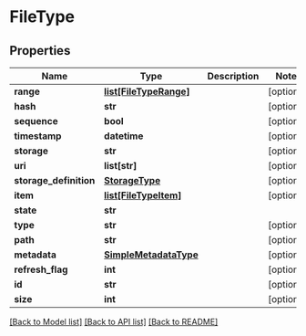 # FileType

## Properties
Name | Type | Description | Notes
------------ | ------------- | ------------- | -------------
**range** | [**list[FileTypeRange]**](FileTypeRange.md) |  | [optional] 
**hash** | **str** |  | [optional] 
**sequence** | **bool** |  | [optional] 
**timestamp** | **datetime** |  | [optional] 
**storage** | **str** |  | [optional] 
**uri** | **list[str]** |  | [optional] 
**storage_definition** | [**StorageType**](StorageType.md) |  | [optional] 
**item** | [**list[FileTypeItem]**](FileTypeItem.md) |  | [optional] 
**state** | **str** |  | 
**type** | **str** |  | [optional] 
**path** | **str** |  | [optional] 
**metadata** | [**SimpleMetadataType**](SimpleMetadataType.md) |  | [optional] 
**refresh_flag** | **int** |  | [optional] 
**id** | **str** |  | [optional] 
**size** | **int** |  | [optional] 

[[Back to Model list]](../README.md#documentation-for-models) [[Back to API list]](../README.md#documentation-for-api-endpoints) [[Back to README]](../README.md)


